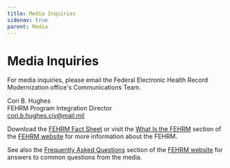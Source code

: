 ```yaml
---
title: Media Inquiries
sidenav: true
parent: Media
---
```

# Media Inquiries

For media inquiries, please email the Federal Electronic Health Record Modernization office's Communications Team.

Cori B. Hughes\
FEHRM Program Integration Director\
[cori.b.hughes.civ@mail.mil](mailto:cori.b.hughes.civ@mail.mil)

Download the [FEHRM Fact Sheet](/images/fehrm-fact-sheet.pdf) or visit the [What Is the FEHRM](/about-fehrm) section of the [FEHRM website](/) for more information about the FEHRM.  

See also the [Frequently Asked Questions](/faq) section of the [FEHRM website](/) for answers to common questions from the media. 

 [](<>)